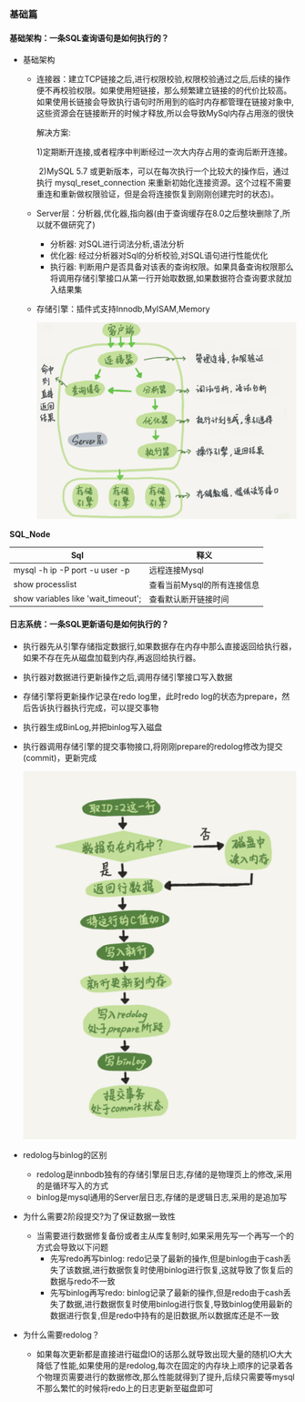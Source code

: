 ### 基础篇

#### 基础架构：一条SQL查询语句是如何执行的？

* 基础架构

  * 连接器：建立TCP链接之后,进行权限校验,权限校验通过之后,后续的操作便不再校验权限。如果使用短链接，那么频繁建立链接的的代价比较高。如果使用长链接会导致执行语句时所用到的临时内存都管理在链接对象中,这些资源会在链接断开的时候才释放,所以会导致MySql内存占用涨的很快

    解决方案: 

    ​		1)定期断开连接,或者程序中判断经过一次大内存占用的查询后断开连接。

    ​		2)MySQL 5.7 或更新版本，可以在每次执行一个比较大的操作后，通过执行 mysql_reset_connection 来重新初始化连接资源。这个过程不需要重连和重新做权限验证，但是会将连接恢复到刚刚创建完时的状态)。

  * Server层：分析器,优化器,指向器(由于查询缓存在8.0之后整块删除了,所以就不做研究了)

    * 分析器: 对SQL进行词法分析,语法分析
    * 优化器: 经过分析器对Sql的分析校验,对SQL语句进行性能优化
    * 执行器: 判断用户是否具备对该表的查询权限。如果具备查询权限那么将调用存储引擎接口从第一行开始取数据,如果数据符合查询要求就加入结果集

  * 存储引擎：插件式支持Innodb,MyISAM,Memory

    ![1_architecture](../image/1_architecture.png)

**SQL_Node**

| Sql                                 | 释义                        |
| ----------------------------------- | --------------------------- |
| mysql -h ip -P port -u user -p      | 远程连接Mysql               |
| show processlist                    | 查看当前Mysql的所有连接信息 |
| show variables like 'wait_timeout'; | 查看默认断开链接时间        |

#### 日志系统：一条SQL更新语句是如何执行的？

* 执行器先从引擎存储指定数据行,如果数据存在内存中那么直接返回给执行器，如果不存在先从磁盘加载到内存,再返回给执行器。

* 执行器对数据进行更新操作之后,调用存储引擎接口写入数据

* 存储引擎将更新操作记录在redo log里，此时redo log的状态为prepare，然后告诉执行器执行完成，可以提交事物

* 执行器生成BinLog,并把binlog写入磁盘

* 执行器调用存储引擎的提交事物接口,将刚刚prepare的redolog修改为提交(commit)，更新完成

  ![1_updateWorkFlow](../image/1_updateWorkFlow.png)

* redolog与binlog的区别
  * redolog是innbodb独有的存储引擎层日志,存储的是物理页上的修改,采用的是循环写入的方式
  * binlog是mysql通用的Server层日志,存储的是逻辑日志,采用的是追加写
* 为什么需要2阶段提交?为了保证数据一致性
  * 当需要进行数据修复备份或者主从库复制时,如果采用先写一个再写一个的方式会导致以下问题
    * 先写redo再写binlog: redo记录了最新的操作,但是binlog由于cash丢失了该数据,进行数据恢复时使用binlog进行恢复,这就导致了恢复后的数据与redo不一致
    * 先写binlog再写redo: binlog记录了最新的操作,但是redo由于cash丢失了数据,进行数据恢复时使用binlog进行恢复,导致binlog使用最新的数据进行恢复,但是redo中持有的是旧数据,所以数据库还是不一致
* 为什么需要redolog？
  * 如果每次更新都是直接进行磁盘IO的话那么就导致出现大量的随机IO大大降低了性能,如果使用的是redolog,每次在固定的内存块上顺序的记录着各个物理页需要进行的数据修改,那么性能就得到了提升,后续只需要等mysql不那么繁忙的时候将redo上的日志更新至磁盘即可